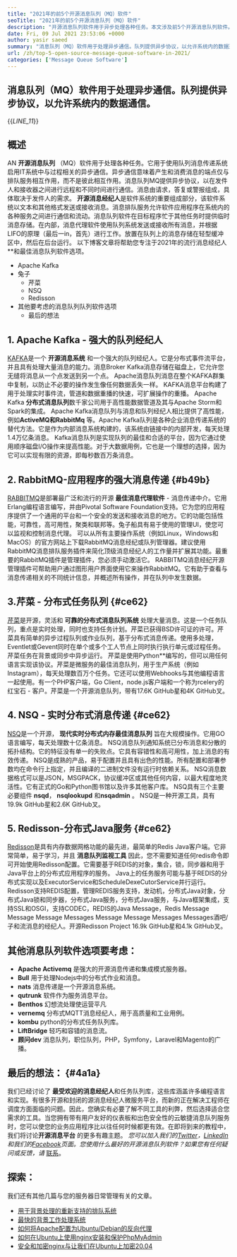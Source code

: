 ```yaml
---
title: "2021年的前5个开源消息队列（MQ）软件" 
seoTitle: "2021年的前5个开源消息队列（MQ）软件" 
description: "开源消息队列软件用于异步处理各种任务。本文涉及前5个开源消息队列软件。" 
date: Fri, 09 Jul 2021 23:53:06 +0000
author: yasir saeed
summary: "消息队列（MQ）软件用于处理异步通信。队列提供异步协议，以允许系统内的数据通信。" 
url: /zh/top-5-open-source-message-queue-software-in-2021/
categories: ['Message Queue Software']
---
```


## 消息队列（MQ）软件用于处理异步通信。队列提供异步协议，以允许系统内的数据通信。
{{_LINE_11_}}

## **概述** 
AN **开源消息队列** （MQ）软件用于处理各种任务。它用于使用队列消息传递系统启用IT系统中与过程相关的异步通信。异步通信意味着产生和消费消息的端点仅与排队服务相互作用，而不是彼此相互作用。消息队列MQ提供异步协议，以在发件人和接收器之间进行远程和不同时间进行通信。消息由请求，答复或警报组成，具体取决于发件人的需求。
**开源消息经纪人**是软件系统的重要组成部分，该软件系统以文本和其他格式发送或接收消息。消息排队服务允许软件应用程序在系统内的各种服务之间进行通信和流动。消息队列软件在目标程序忙于其他任务时提供临时消息存储。在内部，消息代理软件使用队列系统发送或接收所有消息，并根据LIFO的原理（最后一in，首先）进行工作。放置在队列上的消息存储在轻型缓冲区中，然后在后台运行。
以下博客文章将帮助您专注于2021年的流行消息经纪人**和最佳消息队列软件选项。
  * Apache Kafka
* 兔子
  * 芹菜
  * NSQ
  * Redisson
* 其他要考虑的消息队列队列软件选项
  * 最后的想法

## 1. Apache Kafka  - 强大的队列经纪人
[KAFKA][1]是一个 **开源消息系统** 和一个强大的队列经纪人。它是分布式事件流平台，并且具有处理大量消息的能力。消息Broker Kafka消息存储在磁盘上，它允许您无缝将消息从一个点发送到另一个点。 Apache消息队列消息在整个KAFKA群集中复制，以防止不必要的操作发生像任何数据丢失一样。 KAFKA消息平台构建了用于处理实时事件流，管道和数据重播的快速，可扩展操作的重播。
Apache Kafka **分布式消息队列**数千家公司用于高性能数据管道及其与Apache Storm和Spark的集成。 Apache Kafka消息队列与消息和队列经纪人相比提供了高性能，例如**ActiveMQ和RabbitMq** 等。Apache Kafka队列是各种企业消息传递系统的替代方法。它是作为内部消息系统构建的，该系统由链接中的内部开发，每天处理1.4万亿条消息。 Kafka消息队列是实现队列的最佳和合适的平台，因为它通过使用顺序磁盘I/O操作来提高性能。对于大数据用例，它也是一个理想的选择，因为它可以实现有限的资源，即每秒数百万条消息。

## 2. RabbitMQ-应用程序的强大消息传递 {#b49b}

[RABBITMQ][2]是部署最广泛和流行的开源 **最佳消息代理软件**  - 消息传递中介。它用Erlang编程语言编写，并由Pivotal Software Foundation支持。它为您的应用程序提供了一个通用的平台和一个安全的发送和接收消息的地方。它的功能包括性能，可靠性，高可用性，聚类和联邦等。兔子船具有易于使用的管理UI，使您可以监视和控制消息代理。
可以从所有主要操作系统（例如Linux，Windows和MacOS）的官方网站上下载RabbitMQ消息经纪或队列管理器。建议使用RabbitMQ消息排队服务插件来简化顶级消息经纪人的工作量并扩展其功能。最重要的RabbitMQ插件是管理插件，您必须手动激活它。 RABBITMQ消息经纪开源管理插件可帮助用户通过图形用户界面使用它来操作RabbitMQ。它有助于查看与消息传递相关的不同统计信息，并概述所有操作，并在队列中发生数据。

## 3.芹菜 - 分布式任务队列 {#ce62}

[芹菜][3]是开源，灵活和 **可靠的分布式消息队列系统** 处理大量消息。这是一个任务队列，重点是实时处理，同时也支持任务计划。芹菜已获得BSD许可证的许可。芹菜具有简单的异步过程队列或作业队列，基于分布式消息传递。使用多处理，Eventlet或Gevent同时在单个或多个工人节点上同时执行执行单元或过程任务。芹菜任务在背景或同步中异步运行。
芹菜是使用Python**编写的，但可以用任何语言实现该协议。芹菜是微服务的最佳消息队列，用于生产系统（例如Instagram），每天处理数百万个任务。它还可以使用Webhooks与其他编程语言一起使用。有一个PHP客户端，Go Client，node.js客户端和一个称为rcelery的红宝石 - 客户。芹菜是一个开源消息队列，带有17.6K GitHub星和4K GitHub叉。

## 4. NSQ  - 实时分布式消息传递 {#ce62}

[NSQ][4]是一个开源， **现代实时分布式内存最佳消息队列** 旨在大规模操作。它用GO语言编写，每天处理数十亿条消息。 NSQ消息队列通知系统已分布消息和分散的拓扑结构。它的特征没有单一的失败点。它具有容错性和高可用性，加上消息的有效传递。
NSQ是成熟的产品，易于配置并且具有出色的性能。所有配置和部署参数均在命令行上指定，并且编译的二进制文件没有运行时依赖关系。 NSQ消息数据格式可以是JSON，MSGPACK，协议缓冲区或其他任何内容，以最大程度地灵活性。它有正式的Go和Python图书馆以及许多其他客户库。 NSQ具有三个主要必要组件 **nsqd**， **nsqlookupd** 和**nsqadmin** 。 NSQ是一种开源工具，具有19.9k GitHub星和2.6K GitHub叉。

## 5. Redisson-分布式Java服务 {#ce62}

[Redisson][5]是具有内存数据网格功能的最先进，最简单的Redis Java客户端。它非常简单，易于学习，并且 **消息队列监视工具** 因此，您不需要知道任何redis命令即可开始使用Redisson配置。它需要基于REDIS的对象，集合，锁，同步器和用于Java平台上的分布式应用程序的服务。 Java上的任务服务可能与基于REDIS的分布式实现以及ExecutorService和ScheduleDexeCutorService并行运行。
Redisson支持REDIS配置，管理REDIS服务支持，发动机，分布式Java对象，分布式Java锁和同步器，分布式Java服务，分布式Java服务，与Java框架集成，支持SSL和OSGI，支持CODEC，REDIS的Java Message，Redis Message Message Message Messages Message Message Messages Messages酒吧/子和流消息的经纪人。开源Redisson Project 16.9k GitHub星和4.1k GitHub叉。

## 其他消息队列软件选项要考虑：
* **Apache Activemq** 是强大的开源消息传递和集成模式服务器。
* **Bull** 用于处理Nodejs中的分布式作业和消息。
* **nats** 消息传递是一个开源消息系统。
* **qutrunk** 软件作为服务消息平台。
* **Benthos** 幻想流处理使运营平凡
* **vernemq** 分布式MQTT消息经纪人，用于高质量和工业用例。
* **kombu** python的分布式任务队列库。
* **LiftBridge** 轻巧和容错的消息流。
* **顾问dev** 消息队列，职位队列，PHP，Symfony，Laravel和Magento的广播。

## 最后的想法： {#4a1a}

我们已经讨论了 **最受欢迎的消息经纪人**和任务队列库，这些库涵盖许多编程语言和实现。有很多开源和封闭的源消息经纪人微服务平台，而新的正在解决工程师在调度方面面临的问题。因此，您确实有必要了解不同工具的利弊，然后选择适合您需求的工具。当您拥有带有用户友好的仪表板和出色安全性的云敏捷消息队列服务时，您可以使您的业务应用程序比以往任何时候都更有效。在即将到来的教程中，我们将讨论**开源消息平台** 的更多有趣主题。
_您可以加入我们的[Twitter][6]，[LinkedIn][7]和我们的[Facebook][8]页面。您使用什么最好的开源消息队列软件？如果您有任何疑问或反馈，请_ [联系][9]。

## 探索：
我们还有其他几篇与您的服务器日常管理有关的文章。
  * [用于背景处理的重新支持的排队系统][10]
  * [最快的背景工作处理系统][11]
  * [如何将Apache配置为Ubuntu/Debian的反向代理][12]
  * [如何在Ubuntu上使用nginx安装和保护PhpMyAdmin][13]
  * [安全和加密nginx与让我们在Ubuntu上加密20.04][14]



[1]: https://kafka.apache.org/
[2]: https://www.rabbitmq.com/
[3]: https://docs.celeryproject.org/en/stable/
[4]: https://nsq.io/
[5]: https://redisson.org/
[6]: https://twitter.com/containerize_co
[7]: https://www.linkedin.com/company/containerize/
[8]: http://facebook.com/containerize
[9]: mailto:yasir.saeed@aspose.com
[10]: https://products.containerize.com/message-queue-software/resque/
[11]: https://products.containerize.com/message-queue-software/sidekiq/
[12]: https://blog.containerize.com/web-server-solution-stack/how-to-configure-apache-as-a-reverse-proxy-for-ubuntudebian/
[13]: https://blog.containerize.com/web-server-solution-stack/how-to-install-and-secure-phpmyadmin-with-nginx-on-ubuntu/
[14]: https://blog.containerize.com/web-server-solution-stack/how-to-secure-nginx-with-letsencrypt-on-ubuntu-20-04/
